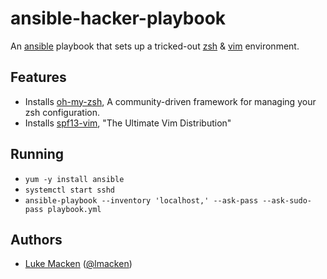 ansible-hacker-playbook
=======================

An [ansible](http://ansible.cc) playbook that sets up a tricked-out [zsh](http://zsh.org) & [vim](http://vim.org) environment.

Features
--------

- Installs [oh-my-zsh](https://github.com/robbyrussel/oh-my-zsh), A community-driven framework for managing your zsh configuration.
- Installs [spf13-vim](https://vim.spf13.com), "The Ultimate Vim Distribution"

Running
-------

- `yum -y install ansible`
- `systemctl start sshd`
- `ansible-playbook --inventory 'localhost,' --ask-pass --ask-sudo-pass playbook.yml`

Authors
-------
- [Luke Macken](http://lewk.org) ([@lmacken](http://twitter.com/lmacken))
